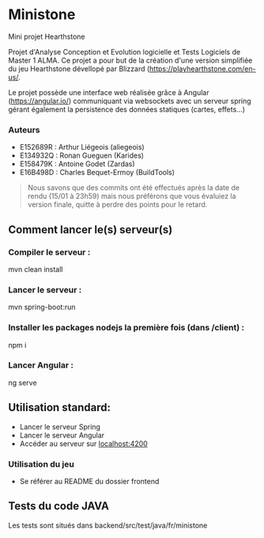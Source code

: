 # Ministone
Mini projet Hearthstone

Projet d'Analyse Conception et Evolution logicielle et Tests Logiciels de Master 1 ALMA. Ce projet a pour but de la création d'une version simplifiée du jeu Hearthstone dévellopé par Blizzard (https://playhearthstone.com/en-us/.

Le projet possède une interface web réalisée grâce à Angular (https://angular.io/) communiquant via websockets avec un serveur spring gérant également la persistence des données statiques (cartes, effets...)

### Auteurs

- E152689R : Arthur Liégeois (aliegeois)
- E134932Q : Ronan Gueguen (Karides)
- E158479K : Antoine Godet (Zardas)
- E16B498D : Charles Bequet-Ermoy (BuildTools)

>Nous savons que des commits ont été effectués après la date de rendu (15/01 à 23h59) mais nous préférons que vous évaluiez la version finale, quitte à perdre des points pour le retard.

## Comment lancer le(s) serveur(s)

### Compiler le serveur :
mvn clean install
### Lancer le serveur :
mvn spring-boot:run

### Installer les packages nodejs la première fois (dans /client) :
npm i
### Lancer Angular :
ng serve

## Utilisation standard:
- Lancer le serveur Spring
- Lancer le serveur Angular
- Accéder au serveur sur [localhost:4200](http://localhost:4200)

### Utilisation du jeu
- Se référer au README du dossier frontend


## Tests du code JAVA

Les tests sont situés dans backend/src/test/java/fr/ministone
